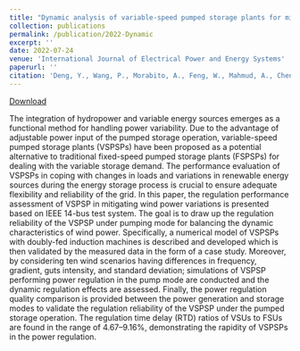 ```yaml
---
title: "Dynamic analysis of variable-speed pumped storage plants for mitigating effects of excess wind power generation"
collection: publications
permalink: /publication/2022-Dynamic
excerpt: ''
date: 2022-07-24
venue: 'International Journal of Electrical Power and Energy Systems'
paperurl: ''
citation: 'Deng, Y., Wang, P., Morabito, A., Feng, W., Mahmud, A., Chen, D., & Hendrick, P. (2022). &quot;Dynamic analysis of variable-speed pumped storage plants for mitigating effects of excess wind power generation.&quot; <i>International Journal of Electrical Power & Energy Systems, 135</i> 107453.'
---
```

[Download](https://morabito-a.github.io/info/files/2022-Dynamic.pdf)

The integration of hydropower and variable energy sources emerges as a functional method for handling power variability. Due to the advantage of adjustable power input of the pumped storage operation, variable-speed pumped storage plants (VSPSPs) have been proposed as a potential alternative to traditional fixed-speed pumped storage plants (FSPSPs) for dealing with the variable storage demand. The performance evaluation of VSPSPs in coping with changes in loads and variations in renewable energy sources during the energy storage process is crucial to ensure adequate flexibility and reliability of the grid. In this paper, the regulation performance assessment of VSPSP in mitigating wind power variations is presented based on IEEE 14-bus test system. The goal is to draw up the regulation reliability of the VSPSP under pumping mode for balancing the dynamic characteristics of wind power. Specifically, a numerical model of VSPSPs with doubly-fed induction machines is described and developed which is then validated by the measured data in the form of a case study. Moreover, by considering ten wind scenarios having differences in frequency, gradient, guts intensity, and standard deviation; simulations of VSPSP performing power regulation in the pump mode are conducted and the dynamic regulation effects are assessed. Finally, the power regulation quality comparison is provided between the power generation and storage modes to validate the regulation reliability of the VSPSP under the pumped storage operation. The regulation time delay (RTD) ratios of VSUs to FSUs are found in the range of 4.67–9.16%, demonstrating the rapidity of VSPSPs in the power regulation.

